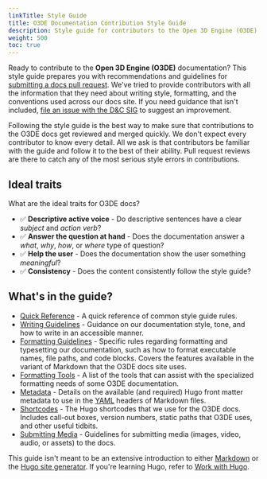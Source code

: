 ```yaml
---
linkTitle: Style Guide
title: O3DE Documentation Contribution Style Guide
description: Style guide for contributors to the Open 3D Engine (O3DE) documentation project.
weight: 500
toc: true
---
```


Ready to contribute to the **Open 3D Engine (O3DE)** documentation? This style guide prepares you with recommendations and guidelines for [submitting a docs pull request](/docs/contributing/to-docs/get-started#submitting-docs). We've tried to provide contributors with all the information that they need about writing style, formatting, and the conventions used across our docs site. If you need guidance that isn't included, [file an issue with the D&C SIG](https://github.com/o3de/sig-docs-community) to suggest an improvement.

Following the style guide is the best way to make sure that contributions to the O3DE docs get reviewed and merged quickly. We don't expect every contributor to know every detail. All we ask is that contributors be familiar with the guide and follow it to the best of their ability. Pull request reviews are there to catch any of the most serious style errors in contributions.

## Ideal traits

What are the ideal traits for O3DE docs?

* ✅ **Descriptive active voice** - Do descriptive sentences have a clear *subject* and *action verb*?
* ✅ **Answer the question at hand** - Does the documentation answer a *what*, *why*, *how*, or *where* type of question?
* ✅ **Help the user** - Does the documentation show the user something *meaningful*?
* ✅ **Consistency** - Does the content consistently follow the style guide?

## What's in the guide?

- [Quick Reference](./quick-reference) - A quick reference of common style guide rules.
- [Writing Guidelines](./guidance) - Guidance on our documentation style, tone, and how to write in an accessible manner.
- [Formatting Guidelines](./format) - Specific rules regarding formatting and typesetting our documentation, such as how to format executable names, file paths, and code blocks. Covers the features available in the variant of Markdown that the O3DE docs site uses.
- [Formatting Tools](./tools) - A list of the tools that can assist with the specialized formatting needs of some O3DE documentation.
- [Metadata](./metadata) - Details on the available (and required) Hugo front matter metadata to use in the [YAML](https://yaml.org/) headers of Markdown files.
- [Shortcodes](./shortcodes) - The Hugo shortcodes that we use for the O3DE docs. Includes call-out boxes, version numbers, static paths that O3DE uses, and other useful tidbits.
- [Submitting Media](./media) - Guidelines for submitting media (images, video, audio, or assets) to the docs.

This guide isn't meant to be an extensive introduction to either [Markdown](https://www.markdownguide.org/) or the [Hugo site generator](https://gohugo.io/). If you're learning Hugo, refer to [Work with Hugo](/docs/contributing/to-docs/hugo).
